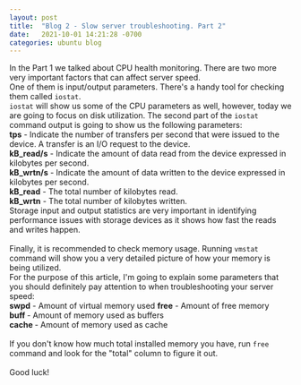 ```yaml
---
layout: post
title:  "Blog 2 - Slow server troubleshooting. Part 2"
date:   2021-10-01 14:21:28 -0700
categories: ubuntu blog
---
```

In the Part 1 we talked about CPU health monitoring. There are two more very important factors that can affect server speed.<br> 
One of them is input/output parameters. There's a handy tool for checking them  called `iostat`. <br>`iostat` will show us some of the CPU parameters as well, however, today we are going to focus on disk utilization. The second part of the `iostat` command output is going to show us the following parameters:<br>
<b>tps</b> - Indicate the number of transfers per second that were issued to the device. A transfer is an I/O request to the device. <br>
<b>kB_read/s</b> - Indicate the amount of data read from the device expressed in kilobytes per second. <br>
<b>kB_wrtn/s</b> - Indicate the amount of data written to the device expressed in kilobytes per second. <br>
<b>kB_read</b> - The total number of kilobytes read.<br>
<b>kB_wrtn</b> - The total number of kilobytes written.<br>
Storage input and output statistics are very important in identifying performance issues with storage devices as it shows how fast the reads and writes happen.<br><br>
Finally, it is recommended to check memory usage. Running `vmstat` command will show you a very detailed picture of how your memory is being utilized. <br> For the purpose of this article, I'm going to explain some parameters that you should definitely pay attention to when troubleshooting your server speed: <br>
<b>swpd</b> - Amount of virtual memory used
<b>free</b> - Amount of free memory<br>
<b>buff </b> - Amount of memory used as buffers<br>
<b>cache </b> - Amount of memory used as cache<br><br>
If you don't know how much total installed memory you have, run `free` command and look for the "total" column to figure it out. <br><br>
Good luck!

